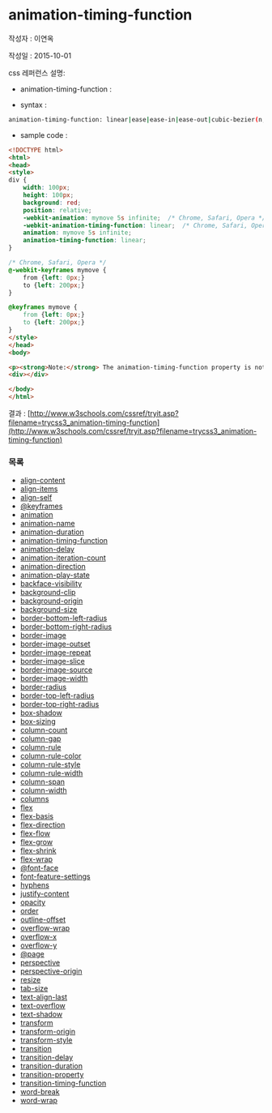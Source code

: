 # animation-timing-function

작성자 : 이연옥

작성일 : 2015-10-01

css 레퍼런스 설명: 
 - animation-timing-function : 
 
 - syntax : 
```sh 
animation-timing-function: linear|ease|ease-in|ease-out|cubic-bezier(n,n,n,n)|initial|inherit;
```

 - sample code : 
```html
<!DOCTYPE html>
<html>
<head>
<style> 
div {
    width: 100px;
    height: 100px;
    background: red;
    position: relative;
    -webkit-animation: mymove 5s infinite;  /* Chrome, Safari, Opera */
    -webkit-animation-timing-function: linear;  /* Chrome, Safari, Opera */
    animation: mymove 5s infinite;
    animation-timing-function: linear;
}

/* Chrome, Safari, Opera */
@-webkit-keyframes mymove {
    from {left: 0px;}
    to {left: 200px;}
}

@keyframes mymove {
    from {left: 0px;}
    to {left: 200px;}
}
</style>
</head>
<body>

<p><strong>Note:</strong> The animation-timing-function property is not supported in Internet Explorer 9 and earlier versions.</p>
<div></div>

</body>
</html>

```

결과 : [http://www.w3schools.com/cssref/tryit.asp?filename=trycss3_animation-timing-function](http://www.w3schools.com/cssref/tryit.asp?filename=trycss3_animation-timing-function)

### 목록
* [align-content](align-content.md)
* [align-items](align-items.md)
* [align-self](align-self.md)
* [@keyframes](@keyframes.md)
* [animation](animation.md)
* [animation-name](animation-name.md)
* [animation-duration](animation-duration.md)
* [animation-timing-function](animation-timing-function.md)
* [animation-delay](animation-delay.md)
* [animation-iteration-count](animation-iteration-count.md)
* [animation-direction](animation-direction.md)
* [animation-play-state](animation-play-state.md)
* [backface-visibility](backface-visibility.md)
* [background-clip](background-clip.md)
* [background-origin](background-origin.md)
* [background-size](background-size.md)
* [border-bottom-left-radius](border-bottom-left-radius.md)
* [border-bottom-right-radius](border-bottom-right-radius.md)
* [border-image](border-image.md)
* [border-image-outset](border-image-outset.md)
* [border-image-repeat](border-image-repeat.md)
* [border-image-slice](border-image-slice.md)
* [border-image-source](border-image-source.md)
* [border-image-width](border-image-width.md)
* [border-radius](border-radius.md)
* [border-top-left-radius](border-top-left-radius.md)
* [border-top-right-radius](border-top-right-radius.md)
* [box-shadow](box-shadow.md)
* [box-sizing](box-sizing.md)
* [column-count](column-count.md)
* [column-gap](column-gap.md)
* [column-rule](column-rule.md)
* [column-rule-color](column-rule-color.md)
* [column-rule-style](column-rule-style.md)
* [column-rule-width](column-rule-width.md)
* [column-span](column-span.md)
* [column-width](column-width.md)
* [columns](columns.md)
* [flex](flex.md)
* [flex-basis](flex-basis.md)
* [flex-direction](flex-direction.md)
* [flex-flow](flex-flow.md)
* [flex-grow](flex-grow.md)
* [flex-shrink](flex-shrink.md)
* [flex-wrap](flex-wrap.md)
* [@font-face](@font-face.md)
* [font-feature-settings](font-feature-settings.md)
* [hyphens](hyphens.md)
* [justify-content](justify-content.md)
* [opacity](opacity.md)
* [order](order.md)
* [outline-offset](outline-offset.md)
* [overflow-wrap](overflow-wrap.md)
* [overflow-x](overflow-x.md)
* [overflow-y](overflow-y.md)
* [@page](@page.md)
* [perspective](perspective.md)
* [perspective-origin](perspective-origin.md)
* [resize](resize.md)
* [tab-size](tab-size.md)
* [text-align-last](text-align-last.md)
* [text-overflow](text-overflow.md)
* [text-shadow](text-shadow.md)
* [transform](transform.md)
* [transform-origin](transform-origin.md)
* [transform-style](transform-style.md)
* [transition](transition.md)
* [transition-delay](transition-delay.md)
* [transition-duration](transition-duration.md)
* [transition-property](transition-property.md)
* [transition-timing-function](transition-timing-function.md)
* [word-break](word-break.md)
* [word-wrap](word-wrap.md)
